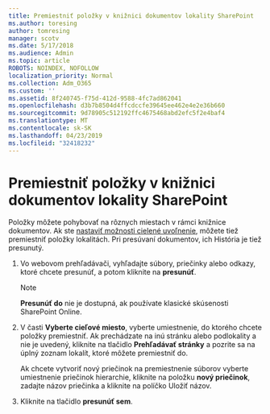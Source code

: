 ```yaml
---
title: Premiestniť položky v knižnici dokumentov lokality SharePoint
ms.author: toresing
author: tomresing
manager: scotv
ms.date: 5/17/2018
ms.audience: Admin
ms.topic: article
ROBOTS: NOINDEX, NOFOLLOW
localization_priority: Normal
ms.collection: Adm_O365
ms.custom: ''
ms.assetid: 8f240745-f75d-412d-9588-4fc7ad862041
ms.openlocfilehash: d3b7b8504d4ffcdccfe39645ee462e4e2e36b660
ms.sourcegitcommit: 9d78905c512192ffc4675468abd2efc5f2e4baf4
ms.translationtype: MT
ms.contentlocale: sk-SK
ms.lasthandoff: 04/23/2019
ms.locfileid: "32418232"
---
```

# <a name="move-items-in-a-sharepoint-document-library"></a>Premiestniť položky v knižnici dokumentov lokality SharePoint

Položky môžete pohybovať na rôznych miestach v rámci knižnice dokumentov. Ak ste [nastaviť možnosti cielené uvoľnenie](https://go.microsoft.com/fwlink/?linkid=622980), môžete tiež premiestniť položky lokalitách. Pri presúvaní dokumentov, ich História je tiež presunutý.
  
1. Vo webovom prehľadávači, vyhľadajte súbory, priečinky alebo odkazy, ktoré chcete presunúť, a potom kliknite na **presunúť**.
    
    > [!NOTE]
    > **Presunúť do** nie je dostupná, ak používate klasické skúsenosti SharePoint Online. 
  
2. V časti **Vyberte cieľové miesto**, vyberte umiestnenie, do ktorého chcete položky premiestniť. Ak prechádzate na inú stránku alebo podlokality a nie je uvedený, kliknite na tlačidlo **Prehľadávať stránky** a pozrite sa na úplný zoznam lokalít, ktoré môžete premiestniť do. 
    
    Ak chcete vytvoriť nový priečinok na premiestnenie súborov vyberte umiestnenie priečinok hierarchie, kliknite na položku **nový priečinok**, zadajte názov priečinka a kliknite na políčko Uložiť názov.
    
3. Kliknite na tlačidlo **presunúť sem**.
    

